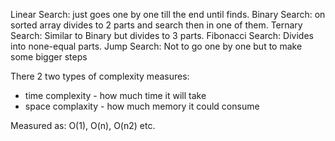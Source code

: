 Linear Search: just goes one by one till the end until finds.
Binary Search: on sorted array divides to 2 parts and search 
then in one of them.
Ternary Search: Similar to Binary but divides to 3 parts.
Fibonacci Search: Divides into none-equal parts.
Jump Search: Not to go one by one but to make some bigger steps

There 2 two types of complexity measures:
- time complexity - how much time it will take
- space complaxity - how much memory it could consume

Measured as: O(1), O(n), O(n2) etc.